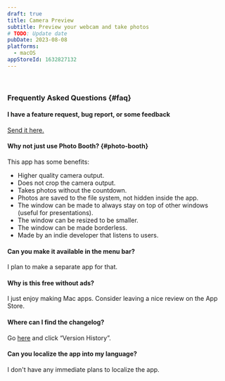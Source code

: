 ```yaml
---
draft: true
title: Camera Preview
subtitle: Preview your webcam and take photos
# TODO: Update date
pubDate: 2023-08-08
platforms:
  - macOS
appStoreId: 1632827132
---
```


<br>

### Frequently Asked Questions {#faq}

#### I have a feature request, bug report, or some feedback

[Send it here.](https://sindresorhus.com/feedback?product=Camera%20Preview&referrer=Website-FAQ)

#### Why not just use Photo Booth? {#photo-booth}

This app has some benefits:

- Higher quality camera output.
- Does not crop the camera output.
- Takes photos without the countdown.
- Photos are saved to the file system, not hidden inside the app.
- The window can be made to always stay on top of other windows (useful for presentations).
- The window can be resized to be smaller.
- The window can be made borderless.
- Made by an indie developer that listens to users.

#### Can you make it available in the menu bar?

I plan to make a separate app for that.

#### Why is this free without ads?

I just enjoy making Mac apps. Consider leaving a nice review on the App Store.

#### Where can I find the changelog?

Go [here](https://apps.apple.com/app/id1632827132) and click “Version History”.

#### Can you localize the app into my language?

I don't have any immediate plans to localize the app.
